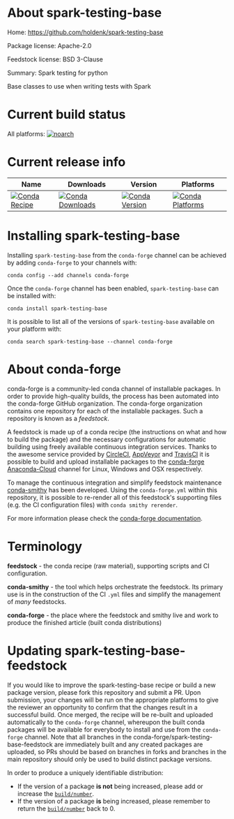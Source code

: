 About spark-testing-base
========================

Home: https://github.com/holdenk/spark-testing-base

Package license: Apache-2.0

Feedstock license: BSD 3-Clause

Summary: Spark testing for python

Base classes to use when writing tests with Spark

Current build status
====================

All platforms:
[![noarch](https://img.shields.io/circleci/project/github/conda-forge/spark-testing-base-feedstock/master.svg?label=noarch)](https://circleci.com/gh/conda-forge/spark-testing-base-feedstock)

Current release info
====================

| Name | Downloads | Version | Platforms |
| --- | --- | --- | --- |
| [![Conda Recipe](https://img.shields.io/badge/recipe-spark--testing--base-green.svg)](https://anaconda.org/conda-forge/spark-testing-base) | [![Conda Downloads](https://img.shields.io/conda/dn/conda-forge/spark-testing-base.svg)](https://anaconda.org/conda-forge/spark-testing-base) | [![Conda Version](https://img.shields.io/conda/vn/conda-forge/spark-testing-base.svg)](https://anaconda.org/conda-forge/spark-testing-base) | [![Conda Platforms](https://img.shields.io/conda/pn/conda-forge/spark-testing-base.svg)](https://anaconda.org/conda-forge/spark-testing-base) |

Installing spark-testing-base
=============================

Installing `spark-testing-base` from the `conda-forge` channel can be achieved by adding `conda-forge` to your channels with:

```
conda config --add channels conda-forge
```

Once the `conda-forge` channel has been enabled, `spark-testing-base` can be installed with:

```
conda install spark-testing-base
```

It is possible to list all of the versions of `spark-testing-base` available on your platform with:

```
conda search spark-testing-base --channel conda-forge
```


About conda-forge
=================

conda-forge is a community-led conda channel of installable packages.
In order to provide high-quality builds, the process has been automated into the
conda-forge GitHub organization. The conda-forge organization contains one repository
for each of the installable packages. Such a repository is known as a *feedstock*.

A feedstock is made up of a conda recipe (the instructions on what and how to build
the package) and the necessary configurations for automatic building using freely
available continuous integration services. Thanks to the awesome service provided by
[CircleCI](https://circleci.com/), [AppVeyor](http://www.appveyor.com/)
and [TravisCI](https://travis-ci.org/) it is possible to build and upload installable
packages to the [conda-forge](https://anaconda.org/conda-forge)
[Anaconda-Cloud](http://docs.anaconda.org/) channel for Linux, Windows and OSX respectively.

To manage the continuous integration and simplify feedstock maintenance
[conda-smithy](http://github.com/conda-forge/conda-smithy) has been developed.
Using the ``conda-forge.yml`` within this repository, it is possible to re-render all of
this feedstock's supporting files (e.g. the CI configuration files) with ``conda smithy rerender``.

For more information please check the [conda-forge documentation](https://conda-forge.org/docs/).

Terminology
===========

**feedstock** - the conda recipe (raw material), supporting scripts and CI configuration.

**conda-smithy** - the tool which helps orchestrate the feedstock.
                   Its primary use is in the construction of the CI ``.yml`` files
                   and simplify the management of *many* feedstocks.

**conda-forge** - the place where the feedstock and smithy live and work to
                  produce the finished article (built conda distributions)


Updating spark-testing-base-feedstock
=====================================

If you would like to improve the spark-testing-base recipe or build a new
package version, please fork this repository and submit a PR. Upon submission,
your changes will be run on the appropriate platforms to give the reviewer an
opportunity to confirm that the changes result in a successful build. Once
merged, the recipe will be re-built and uploaded automatically to the
`conda-forge` channel, whereupon the built conda packages will be available for
everybody to install and use from the `conda-forge` channel.
Note that all branches in the conda-forge/spark-testing-base-feedstock are
immediately built and any created packages are uploaded, so PRs should be based
on branches in forks and branches in the main repository should only be used to
build distinct package versions.

In order to produce a uniquely identifiable distribution:
 * If the version of a package **is not** being increased, please add or increase
   the [``build/number``](http://conda.pydata.org/docs/building/meta-yaml.html#build-number-and-string).
 * If the version of a package **is** being increased, please remember to return
   the [``build/number``](http://conda.pydata.org/docs/building/meta-yaml.html#build-number-and-string)
   back to 0.
